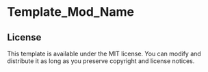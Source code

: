 # Template_Mod_Name

## License

This template is available under the MIT license. You can modify and distribute it as long as you preserve copyright and license notices.
